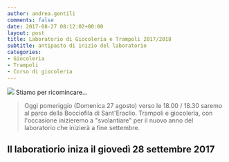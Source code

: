 ```yaml
---
author: andrea.gentili
comments: false
date: 2017-08-27 08:12:02+00:00
layout: post
title: Laboratorio di Giocoleria e Trampoli 2017/2018
subtitle: antipasto di inizio del laboratorio
categories:
- Giocoleria
- Trampoli
- Corso di giocoleria
---
```

<img src="{{ site.baseurl }}/img/animazione-agosto.jpg" />
Stiamo per ricomincare...

> Oggi pomeriggio (Domenica 27 agosto) verso le 18.00 / 18.30 saremo al parco della Bocciofila di Sant'Eraclio.
> Trampoli e giocoleria, con l'occasione inizieremo a "svolantiare" per il nuovo anno del laboratorio che inizierà a fine settembre.

## Il laboratiorio iniza il giovedì 28 settembre 2017
